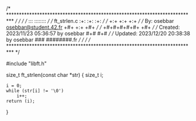/* ************************************************************************** */
/*                                                                            */
/*                                                        :::      ::::::::   */
/*   ft_strlen.c                                        :+:      :+:    :+:   */
/*                                                    +:+ +:+         +:+     */
/*   By: osebbar <osebbar@student.42.fr>            +#+  +:+       +#+        */
/*                                                +#+#+#+#+#+   +#+           */
/*   Created: 2023/11/23 05:36:57 by osebbar           #+#    #+#             */
/*   Updated: 2023/12/20 20:38:38 by osebbar          ###   ########.fr       */
/*                                                                            */
/* ************************************************************************** */

#include "libft.h"

size_t	ft_strlen(const char *str)
{
	size_t	i;

	i = 0;
	while (str[i] != '\0')
		i++;
	return (i);
}
